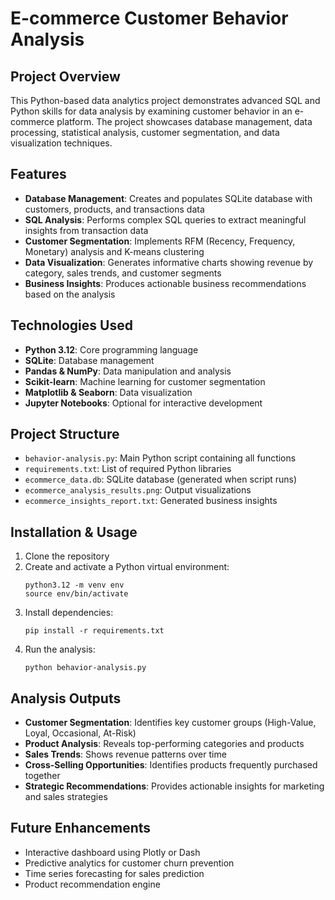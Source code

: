 # E-commerce Customer Behavior Analysis

## Project Overview
This Python-based data analytics project demonstrates advanced SQL and Python skills for data analysis by examining customer behavior in an e-commerce platform. The project showcases database management, data processing, statistical analysis, customer segmentation, and data visualization techniques.

## Features
- **Database Management**: Creates and populates SQLite database with customers, products, and transactions data
- **SQL Analysis**: Performs complex SQL queries to extract meaningful insights from transaction data
- **Customer Segmentation**: Implements RFM (Recency, Frequency, Monetary) analysis and K-means clustering
- **Data Visualization**: Generates informative charts showing revenue by category, sales trends, and customer segments
- **Business Insights**: Produces actionable business recommendations based on the analysis

## Technologies Used
- **Python 3.12**: Core programming language
- **SQLite**: Database management
- **Pandas & NumPy**: Data manipulation and analysis
- **Scikit-learn**: Machine learning for customer segmentation
- **Matplotlib & Seaborn**: Data visualization
- **Jupyter Notebooks**: Optional for interactive development

## Project Structure
- `behavior-analysis.py`: Main Python script containing all functions
- `requirements.txt`: List of required Python libraries
- `ecommerce_data.db`: SQLite database (generated when script runs)
- `ecommerce_analysis_results.png`: Output visualizations
- `ecommerce_insights_report.txt`: Generated business insights

## Installation & Usage
1. Clone the repository
2. Create and activate a Python virtual environment:
   ```
   python3.12 -m venv env
   source env/bin/activate
   ```
3. Install dependencies:
   ```
   pip install -r requirements.txt
   ```
4. Run the analysis:
   ```
   python behavior-analysis.py
   ```

## Analysis Outputs
- **Customer Segmentation**: Identifies key customer groups (High-Value, Loyal, Occasional, At-Risk)
- **Product Analysis**: Reveals top-performing categories and products
- **Sales Trends**: Shows revenue patterns over time
- **Cross-Selling Opportunities**: Identifies products frequently purchased together
- **Strategic Recommendations**: Provides actionable insights for marketing and sales strategies

## Future Enhancements
- Interactive dashboard using Plotly or Dash
- Predictive analytics for customer churn prevention
- Time series forecasting for sales prediction
- Product recommendation engine
